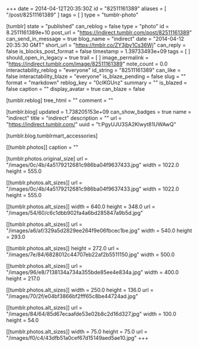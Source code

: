 +++
date = 2014-04-12T20:35:30Z
id = "82511161389"
aliases = [ "/post/82511161389" ]
tags = [ ]
type = "tumblr-photo"

[tumblr]
state = "published"
can_reblog = false
type = "photo"
id = 8.2511161389e+10
post_url = "https://indirect.tumblr.com/post/82511161389"
can_send_in_message = true
blog_name = "indirect"
date = "2014-04-12 20:35:30 GMT"
short_url = "https://tmblr.co/ZY3jby1Cs36Wj"
can_reply = false
is_blocks_post_format = false
timestamp = 1.39733493e+09
tags = [ ]
should_open_in_legacy = true
trail = [ ]
image_permalink = "https://indirect.tumblr.com/image/82511161389"
note_count = 0.0
interactability_reblog = "everyone"
id_string = "82511161389"
can_like = false
interactability_blaze = "everyone"
is_blaze_pending = false
slug = ""
format = "markdown"
reblog_key = "0clKGUnz"
summary = ""
is_blazed = false
caption = ""
display_avatar = true
can_blaze = false

[tumblr.reblog]
tree_html = ""
comment = ""

[tumblr.blog]
updated = 1.738205153e+09
can_show_badges = true
name = "indirect"
title = "indirect"
description = ""
url = "https://indirect.tumblr.com/"
uuid = "t:PgyUJU3SA2Klwyt81UWAwQ"

[tumblr.blog.tumblrmart_accessories]

[[tumblr.photos]]
caption = ""

[tumblr.photos.original_size]
url = "/images/0c/4b/4a5179212681c986ba04f9637433.jpg"
width = 1022.0
height = 555.0

[[tumblr.photos.alt_sizes]]
url = "/images/0c/4b/4a5179212681c986ba04f9637433.jpg"
width = 1022.0
height = 555.0

[[tumblr.photos.alt_sizes]]
width = 640.0
height = 348.0
url = "/images/54/60/c6c1dbb902fa4a6bd285847a9b5d.jpg"

[[tumblr.photos.alt_sizes]]
url = "/images/a6/af/329a5d2829ee264f9e06fbcec1be.jpg"
width = 540.0
height = 293.0

[[tumblr.photos.alt_sizes]]
height = 272.0
url = "/images/7e/84/6828012c44707eb22af2b5511150.jpg"
width = 500.0

[[tumblr.photos.alt_sizes]]
url = "/images/96/e8/7138134a734a355bde85ee4e834a.jpg"
width = 400.0
height = 217.0

[[tumblr.photos.alt_sizes]]
width = 250.0
height = 136.0
url = "/images/70/2f/e04bf3866bf2fff65c8be44724ad.jpg"

[[tumblr.photos.alt_sizes]]
url = "/images/84/64/85d67ecaafde53e02b8c2d16d327.jpg"
width = 100.0
height = 54.0

[[tumblr.photos.alt_sizes]]
width = 75.0
height = 75.0
url = "/images/f0/c4/43dfb51a0cef67d15149aed5ae10.jpg"
+++
